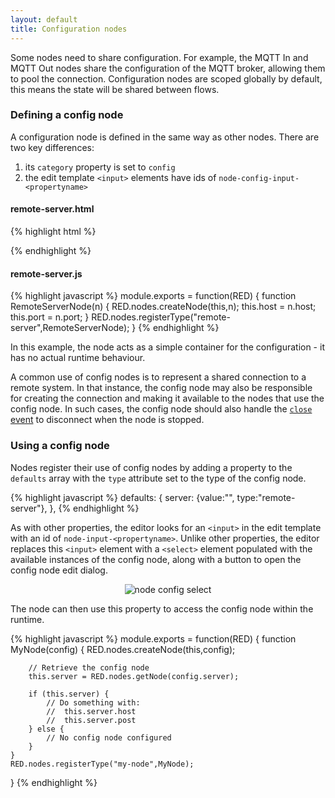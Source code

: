 ```yaml
---
layout: default
title: Configuration nodes
---
```


Some nodes need to share configuration. For example, the MQTT In and MQTT Out
nodes share the configuration of the MQTT broker, allowing them to pool the
connection. Configuration nodes are scoped globally by default, this means the state will be shared between flows.


### Defining a config node

A configuration node is defined in the same way as other nodes. There are two
key differences:

1. its `category` property is set to `config`
2. the edit template `<input>` elements have ids of `node-config-input-<propertyname>`

#### remote-server.html

{% highlight html %}
<script type="text/javascript">
    RED.nodes.registerType('remote-server',{
        category: 'config',
        defaults: {
            host: {value:"localhost",required:true},
            port: {value:1234,required:true,validate:RED.validators.number()},
        },
        label: function() {
            return this.host+":"+this.port;
        }
    });
</script>

<script type="text/x-red" data-template-name="remote-server">
    <div class="form-row">
        <label for="node-config-input-host"><i class="icon-bookmark"></i> Host</label>
        <input type="text" id="node-config-input-host">
    </div>
    <div class="form-row">
        <label for="node-config-input-port"><i class="icon-bookmark"></i> Port</label>
        <input type="text" id="node-config-input-port">
    </div>
</script>
{% endhighlight %}

#### remote-server.js

{% highlight javascript %}
module.exports = function(RED) {
    function RemoteServerNode(n) {
        RED.nodes.createNode(this,n);
        this.host = n.host;
        this.port = n.port;
    }
    RED.nodes.registerType("remote-server",RemoteServerNode);
}
{% endhighlight %}

In this example, the node acts as a simple container for the configuration - it
has no actual runtime behaviour.

A common use of config nodes is to represent a shared connection to a remote
system. In that instance, the config node may also be responsible for creating
the connection and making it available to the nodes that use the config node. In
such cases, the config node should also handle the [`close` event](node-js#closing-the-node)
to disconnect when the node is stopped.

### Using a config node

Nodes register their use of config nodes by adding a property to the `defaults`
array with the `type` attribute set to the type of the config node.

{% highlight javascript %}
defaults: {
   server: {value:"", type:"remote-server"},
},
{% endhighlight %}

As with other properties, the editor looks for an `<input>` in the edit template
with an id of `node-input-<propertyname>`. Unlike other properties, the editor
replaces this `<input>` element with a `<select>` element populated with the
available instances of the config node, along with a button to open the config
node edit dialog.

<div style="text-align: center">
    <img title="node config select" src="images/node_config_dialog.png"/>
</div>


The node can then use this property to access the config node within the runtime.

{% highlight javascript %}
module.exports = function(RED) {
    function MyNode(config) {
        RED.nodes.createNode(this,config);

        // Retrieve the config node
        this.server = RED.nodes.getNode(config.server);

        if (this.server) {
            // Do something with:
            //  this.server.host
            //  this.server.post
        } else {
            // No config node configured
        }
    }
    RED.nodes.registerType("my-node",MyNode);
}
{% endhighlight %}
